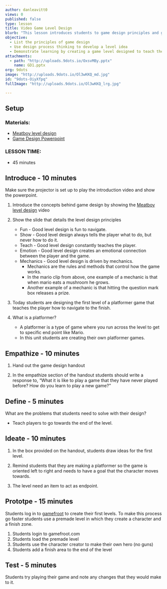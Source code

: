```yaml
---
author: danleavitt0
views: 0
published: false
type: lesson
title: Video Game Level Design
blurb: "This lesson introduces students to game design principles and gives students hands on experience creating their first level. Students use [gamefroot](http://www.gamefroot.com) to bring their level to life and test it."
objective: 
  - List the principles of game design
  - Use design process thinking to develop a level idea
  - Demonstrate learning by creating a game level designed to teach the player to get to an endpoint
attachments: 
  - path: "http://uploads.9dots.io/OxsvMBy.pptx"
    name: GD1.pptx
org: 9dots
image: "http://uploads.9dots.io/Ol3wKKQ_md.jpg"
id: "9dots-OiyXfpq"
fullImage: "http://uploads.9dots.io/Ol3wKKQ_lrg.jpg"

---
```


## Setup

### Materials:

- [Meatboy level design](https://www.youtube.com/watch?v=ZH2wGpEZVgE)
- [Game Design Powerpoint]()

### LESSON TIME:

- 45 minutes

## Introduce - 10 minutes
Make sure the projector is set up to play the introduction video and show the powerpoint.

1. Introduce the concepts behind game design by showing the [Meatboy level design](https://www.youtube.com/watch?v=ZH2wGpEZVgE) video

2. Show the slide that details the level design principles
	- Fun - Good level design is fun to navigate.
	- Show - Good level design always tells the player what to do, but never how to do it.
	- Teach - Good level design constantly teaches the player.
	- Emotion - Good level design creates an emotional connection between the player and the game.
	- Mechanics - Good level design is driven by mechanics.
		- Mechanics are the rules and methods that control how the game works.
        - In the mario clip from above, one example of a mechanic is that when mario eats a mushroom he grows.
        - Another example of a mechanic is that hitting the question mark box releases a prize.

3. Today students are designing the first level of a platformer game that teaches the player how to navigate to the finish.

4. What is a platformer?
	- A platformer is a type of game where you run across the level to get to specific end point like Mario.
	- In this unit students are creating their own platformer games.

## Empathize - 10 minutes

1. Hand out the game design handout

2. In the empathize section of the handout students should write a response to, “What it is like to play a game that they have never played before? How do you learn to play a new game?”

## Define - 5 minutes
What are the problems that students need to solve with their design?

- Teach players to go towards the end of the level.

## Ideate - 10 minutes

1. In the box provided on the handout, students draw ideas for the first level. 

2. Remind students that they are making a platformer so the game is oriented left to right and needs to have a goal that the character moves towards.

3. The level need an item to act as endpoint.

## Prototpe - 15 minutes
Students log in to [gamefroot](http://www.gamefroot.com) to create their first levels. To make this process go faster students use a premade level in which they create a character and a finish zone.

1. Students login to gamefroot.com
2. Students load the premade level
3. Students use the character creator to make their own hero (no guns)
4. Students add a finish area to the end of the level

## Test - 5 minutes
Students try playing their game and note any changes that they would make to it.

